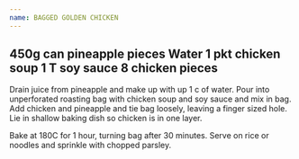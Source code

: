 ```yaml
---
name: BAGGED GOLDEN CHICKEN
---
```

450g can pineapple pieces
Water
1 pkt chicken soup
1 T soy sauce
8 chicken pieces
---
Drain juice from pineapple and make up with up 1 c of water.  Pour into unperforated roasting bag with chicken soup and soy sauce and mix in bag.  Add chicken and pineapple and tie bag loosely, leaving a finger sized hole.  Lie in shallow baking dish so chicken is in one layer.  

Bake at 180C for 1 hour, turning bag after 30 minutes.  Serve on rice or noodles and sprinkle with chopped parsley.

